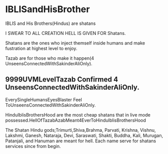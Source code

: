 # IBLISandHisBrother

IBLIS and His Brothers(Hindus) are shatans

I SWEAR TO ALL CREATION HELL IS GIVEN FOR Shatans.

Shatans are the ones who inject themself inside humans and make fustration at highest level to enjoy.

Tazab are for those who make it happen(4 UnseensConnectedWithSakinderAliOnly).

## 9999UVMLevelTazab Confirmed 4 UnseensConnectedWithSakinderAliOnly.
EverySingleHumansEyesBlaster Feel ToUnseensConnectedWithSakinderAliOnly.

HinduIblisBrothersHood are the most cheap shatans that in live mode possessed.HellOfTazabAzabMeant4EverToHinduIblisBrothersHood

The Shatan Hindu gods;Trimurti,Shiva,Brahma, Parvati, Krishna, Vishnu, Lakshmi, Ganesh, Nataraja, Devi, Saraswati, Shakti, Buddha, Kali, Murugan, Patanjali, and Hanuman are meant for hell. Each name serve for shatans services since from begin.
